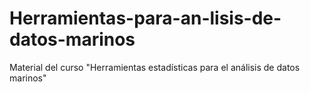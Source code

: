 # Herramientas-para-an-lisis-de-datos-marinos
Material del curso "Herramientas estadísticas para el análisis de datos marinos"
